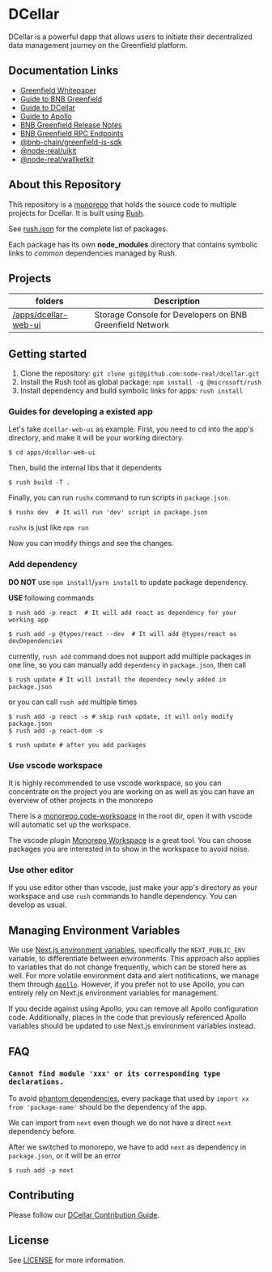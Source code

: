 # DCellar
DCellar is a powerful dapp that allows users to initiate their decentralized data management journey on the Greenfield platform.

## Documentation Links
- [Greenfield Whitepaper](https://github.com/bnb-chain/greenfield-whitepaper)
- [Guide to BNB Greenfield](https://docs.bnbchain.org/greenfield-docs/docs/guide/home)
- [Guide to DCellar](https://docs.nodereal.io/docs/dcellar-get-started)
- [Guide to Apollo](https://github.com/apolloconfig/apollo)
- [BNB Greenfield Release Notes](https://docs.bnbchain.org/greenfield-docs/docs/release-notes/releaseNotes/#greenfield-v023---testnet-maintenance-upgrade-reset)
- [BNB Greenfield RPC Endpoints](https://docs.bnbchain.org/greenfield-docs/docs/api/endpoints/)
- [@bnb-chain/greenfield-js-sdk](https://docs.bnbchain.org/greenfield-js-sdk/)
- [@node-real/uikit](https://node-real.github.io/uikit/#/guides)
- [@node-real/wallketkit](https://node-real.github.io/walletkit/)


## About this Repository

This repository is a [monorepo](https://en.wikipedia.org/wiki/Monorepo) that holds the source code to multiple projects for Dcellar. It is built using [Rush](http://rushjs.io/).

See [rush.json](./rush.json) for the complete list of packages.

Each package has its own **node_modules** directory that contains symbolic links to _common_ dependencies managed by Rush.

## Projects
|  folders   | Description  |
|  ----  | ----  |
| [/apps/dcellar-web-ui](./apps/dcellar-web-ui) | Storage Console for Developers on BNB Greenfield Network |


## Getting started

1. Clone the repository: `git clone git@github.com:node-real/dcellar.git`
2. Install the Rush tool as global package: `npm install -g @microsoft/rush`
3. Install dependency and build symbolic links for apps: `rush install`


###  Guides for developing a existed app

Let's take `dcellar-web-ui` as example.
First, you need to cd into the app's directory, and make it will be your working directory.

```shell
$ cd apps/dcellar-web-ui
```

Then, build the internal libs that it dependents

```shell
$ rush build -T .
```

Finally, you can run `rushx` command to run scripts in `package.json`.

```shell
$ rushx dev  # It will run 'dev' script in package.json
```

`rushx` is just like `npm run`

Now you can modify things and see the changes.


### Add dependency

**DO NOT** use `npm install`/`yarn install` to update package dependency.

**USE** following commands

```shell
$ rush add -p react  # It will add react as dependency for your working app

$ rush add -p @types/react --dev  # It will add @types/react as devDependencies

```

currently, `rush add` command does not support add multiple packages in one line,
so you can manually add `dependency` in `package.json`, then call

```shell
$ rush update # It will install the dependecy newly added in package.json
```

or you can call `rush add` multiple times

```shell
$ rush add -p react -s # skip rush update, it will only modify package.json
$ rush add -p react-dom -s

$ rush update # after you add packages
```

### Use vscode workspace

It is highly recommended to use vscode workspace, so you can concentrate on the project you are working on as well as you can have an overview of other projects in the monorepo

There is a [monorepo.code-workspace](./monorepo.code-workspace) in the root dir, open it with vscode will automatic set up the workspace.

The vscode plugin [Monorepo Workspace](https://marketplace.visualstudio.com/items?itemName=folke.vscode-monorepo-workspace) is a great tool. You can choose packages you are interested in to show in the workspace to avoid noise.

### Use other editor

If you use editor other than vscode, just make your app's directory as your workspace and use `rush` commands to handle dependency. You can develop as usual.

## Managing Environment Variables
We use [Next.js environment variables](https://nextjs.org/docs/pages/building-your-application/configuring/environment-variables), specifically the `NEXT_PUBLIC_ENV` variable, to differentiate between environments. This approach also applies to variables that do not change frequently, which can be stored here as well. For more volatile environment data and alert notifications, we manage them through [`Apollo`](https://www.apolloconfig.com/#/). However, if you prefer not to use Apollo, you can entirely rely on Next.js environment variables for management.

If you decide against using Apollo, you can remove all Apollo configuration code. Additionally, places in the code that previously referenced Apollo variables should be updated to use Next.js environment variables instead.



## FAQ

### `Cannot find module 'xxx' or its corresponding type declarations.`

To avoid [phantom dependencies](https://rushjs.io/pages/advanced/phantom_deps/), every package that used by `import xx from 'package-name'` should be the dependency of the app.

We can import from `next` even though we do not have a direct `next` dependency before.

After we switched to monorepo, we have to add `next` as dependency in `package.json`, or it will be an error

```shell
$ rush add -p next
```

## Contributing
Please follow our [DCellar Contribution Guide](./CONTRIBUTING.md).


## License
See [LICENSE](./LICENSE) for more information.